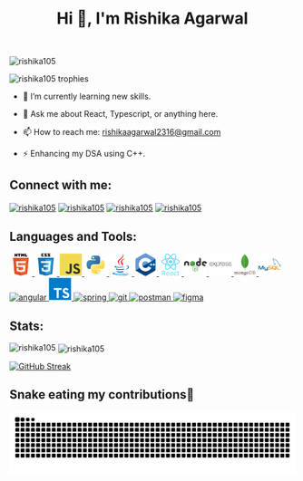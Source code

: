 <h1 align="center">Hi 👋, I'm Rishika Agarwal</h1><br>

  <p align="left"> <img src="https://komarev.com/ghpvc/?username=rishika105&label=Profile%20views&color=0e75b6&style=flat" alt="rishika105" /> </p>

<p align="left">
    <img src="https://github-trophies.vercel.app/?username=rishika105&theme=darkhub&title=MultiLanguage,Commit,Repositories,Followers,Issues,Stars,PullRequest,Reviews,Organizations&column=9" alt="rishika105 trophies" />
</p>


- 🌱 I’m currently learning new skills.
  
- 💬 Ask me about React, Typescript, or anything here.
  
- 📫 How to reach me: rishikaagarwal2316@gmail.com
  
- ⚡ Enhancing my DSA using C++.

 <h2 align="left">Connect with me:</h2>
<p align="left">
  <a href="https://www.linkedin.com/in/rishika-agarwal-b96790301" target="blank"><img align="center" src="https://raw.githubusercontent.com/rahuldkjain/github-profile-readme-generator/master/src/images/icons/Social/linked-in-alt.svg" alt="rishika105" height="30" width="40" /></a>
  <a href="https://twitter.com/rishika105" target="blank"><img align="center" src="https://raw.githubusercontent.com/rahuldkjain/github-profile-readme-generator/master/src/images/icons/Social/twitter.svg" alt="rishika105" height="30" width="40" /></a>
   <a href="https://github.com/rishika105" target="blank"><img align="center" src="https://raw.githubusercontent.com/rahuldkjain/github-profile-readme-generator/master/src/images/icons/Social/github.svg" alt="rishika105" height="30" width="40" /></a>
  <a href="https://discord.com/users/rishika0787" target="blank"><img align="center" src="https://raw.githubusercontent.com/rahuldkjain/github-profile-readme-generator/master/src/images/icons/Social/discord.svg" alt="rishika105" height="30" width="40" /></a>
  
<h2 align="left">Languages and Tools:</h2>
<p align="left"> 
  <a href="https://www.w3.org/html/" target="_blank">
    <img src="https://raw.githubusercontent.com/devicons/devicon/master/icons/html5/html5-original-wordmark.svg" alt="html5" width="40" height="40"/>
  </a>
  <a href="https://www.w3schools.com/css/" target="_blank">
    <img src="https://raw.githubusercontent.com/devicons/devicon/master/icons/css3/css3-original-wordmark.svg" alt="css3" width="40" height="40"/>
  </a>
  <a href="https://developer.mozilla.org/en-US/docs/Web/JavaScript" target="_blank">
    <img src="https://raw.githubusercontent.com/devicons/devicon/master/icons/javascript/javascript-original.svg" alt="javascript" width="40" height="40"/>
     <a href="https://www.python.org" target="_blank">
    <img src="https://raw.githubusercontent.com/devicons/devicon/master/icons/python/python-original.svg" alt="python" width="40" height="40"/>
  </a>
  <a href="https://www.java.com" target="_blank">
    <img src="https://raw.githubusercontent.com/devicons/devicon/master/icons/java/java-original.svg" alt="java" width="40" height="40"/>
  </a>
  <a href="https://www.w3schools.com/cpp/" target="_blank">
    <img src="https://raw.githubusercontent.com/devicons/devicon/master/icons/cplusplus/cplusplus-original.svg" alt="cplusplus" width="40" height="40"/>
  </a>
     <a href="https://reactjs.org/" target="_blank">
    <img src="https://raw.githubusercontent.com/devicons/devicon/master/icons/react/react-original-wordmark.svg" alt="react" width="40" height="40"/>
  </a>
  <a href="https://nodejs.org" target="_blank">
    <img src="https://raw.githubusercontent.com/devicons/devicon/master/icons/nodejs/nodejs-original-wordmark.svg" alt="nodejs" width="40" height="40"/>
  </a>
  <a href="https://expressjs.com" target="_blank">
    <img src="https://raw.githubusercontent.com/devicons/devicon/master/icons/express/express-original-wordmark.svg" alt="express" width="40" height="40"/>
  </a>
  <a href="https://www.mongodb.com/" target="_blank">
    <img src="https://raw.githubusercontent.com/devicons/devicon/master/icons/mongodb/mongodb-original-wordmark.svg" alt="mongodb" width="40" height="40"/>
  </a>
  <a href="https://www.mysql.com/" target="_blank">
    <img src="https://raw.githubusercontent.com/devicons/devicon/master/icons/mysql/mysql-original-wordmark.svg" alt="mysql" width="40" height="40"/>
  </a>
      <a href="https://angular.io/" target="_blank">
    <img src="https://cdn.worldvectorlogo.com/logos/angular-icon.svg" alt="angular" width="40" height="40"/>
  </a>
    <a href="https://www.typescriptlang.org/" target="_blank">
  <img src="https://raw.githubusercontent.com/devicons/devicon/master/icons/typescript/typescript-original.svg" alt="typescript" width="40" height="40"/>
</a>
  <a href="https://spring.io/" target="_blank">
    <img src="https://www.vectorlogo.zone/logos/springio/springio-icon.svg" alt="spring" width="40" height="40"/>
  </a>
     <a href="https://git-scm.com/" target="_blank">
    <img src="https://www.vectorlogo.zone/logos/git-scm/git-scm-icon.svg" alt="git" width="40" height="40"/>
  </a>
  <a href="https://postman.com" target="_blank">
    <img src="https://www.vectorlogo.zone/logos/getpostman/getpostman-icon.svg" alt="postman" width="40" height="40"/>
  </a>
  <a href="https://www.figma.com/" target="_blank">
    <img src="https://www.vectorlogo.zone/logos/figma/figma-icon.svg" alt="figma" width="40" height="40"/>
  </a>
</p>

<h2 align="left">Stats:</h2>
<p><img align="left" src="https://github-readme-stats.vercel.app/api/top-langs?username=rishika105&show_icons=true&locale=en&layout=compact&theme=dark" alt="rishika105" /></p>

<p>&nbsp;<img align="center" src="https://github-readme-stats.vercel.app/api?username=rishika105&show_icons=true&locale=en&theme=dark" alt="rishika105" /></p>

<a href="https://git.io/streak-stats"><img src="https://github-readme-streak-stats-chi-sepia.vercel.app?user=rishika105&theme=dark" alt="GitHub Streak" /></a>

<h2 align="left">Snake eating my contributions🐍</h2>
<div align="left">
  <img alt="snake eating my contributions" src="https://raw.githubusercontent.com/rishika105/rishika105/output/github-contribution-grid-snake-dark.svg" />
</div>
